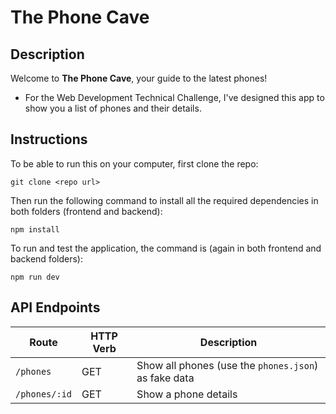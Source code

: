 # The Phone Cave


## Description

Welcome to **The Phone Cave**, your guide to the latest phones!

- For the Web Development Technical Challenge, I've designed this app to show you a list of phones and their details.

## Instructions

To be able to run this on your computer, first clone the repo:

```
git clone <repo url>
```

Then run the following command to install all the required dependencies in both folders (frontend and backend):

```
npm install
```
To run and test the application, the command is (again in both frontend and backend folders):

```
npm run dev
```

## API Endpoints


| Route                 | HTTP Verb | Description    |
| --------------------- | --------- | -------------- |
| `/phones`             | GET       | Show all phones (use the `phones.json`) as fake data |
| `/phones/:id`         | GET       | Show a phone details|
